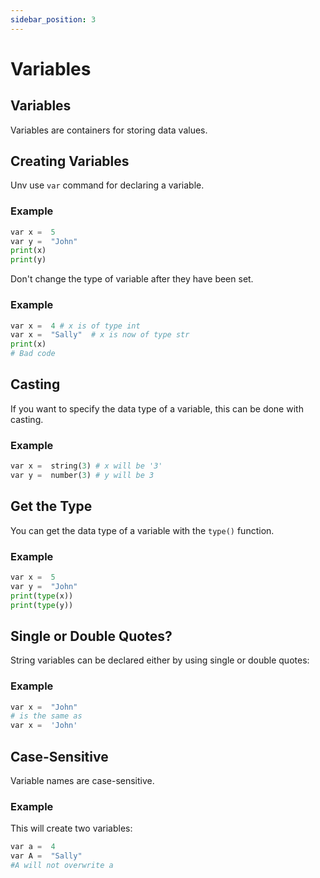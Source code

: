 ```yaml
---
sidebar_position: 3
---
```

# Variables

## Variables

Variables are containers for storing data values.

## Creating Variables

Unv use `var` command for declaring a variable.

### Example
```py
var x =  5  
var y =  "John"  
print(x)  
print(y)
```

Don't change the type of variable after they have been set.

### Example
```py
var x =  4 # x is of type int  
var x =  "Sally"  # x is now of type str  
print(x)
# Bad code
```

## Casting

If you want to specify the data type of a variable, this can be done with casting.

### Example
```py
var x =  string(3) # x will be '3'  
var y =  number(3) # y will be 3  
```

## Get the Type

You can get the data type of a variable with the  `type()`  function.

### Example
```py
var x =  5  
var y =  "John"  
print(type(x))  
print(type(y))
```

## Single or Double Quotes?

String variables can be declared either by using single or double quotes:

### Example
```py
var x =  "John"  
# is the same as  
var x =  'John'
```

## Case-Sensitive

Variable names are case-sensitive.

### Example

This will create two variables:
```py
var a =  4  
var A =  "Sally"  
#A will not overwrite a
```
